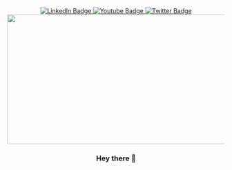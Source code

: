 <div id="header" align="center">
<div>
  <div id="badges">
      <a href="https://www.linkedin.com/in/j-parish-968558211/">
    <img src="https://img.shields.io/badge/LinkedIn-blue?style=for-the-badge&logo=linkedin&logoColor=white" alt="LinkedIn Badge"/>
      </a>
      <a href="https://psudojo.github.io/">
    <img src="https://img.shields.io/badge/Blog-green?style=for-the-badge&logo=website&logoColor=white" alt="Youtube Badge"/>
  </a>
  <a href="https://twitter.com/psudojo">
    <img src="https://img.shields.io/badge/Twitter-blue?style=for-the-badge&logo=twitter&logoColor=white" alt="Twitter Badge"/>
  </a>
</div>
<div>
  <div id="badges">
    <img src="https://komarev.com/ghpvc/?username=psudojo&style=flat-square&color=blue" alt=""/>
</div>
<div align="center">
  <img src="https://media.giphy.com/media/13HgwGsXF0aiGY/giphy-downsized.gif" width="600" height="300"/>
</div>

### Hey there 👋

<!--
**Phreakazoidd/Phreakazoidd** is a ✨ _special_ ✨ repository because its `README.md` (this file) appears on your GitHub profile.

Here are some ideas to get you started:

- 🔭 I’m currently working on ...
- 🌱 I’m currently learning ...
- 👯 I’m looking to collaborate on ...
- 🤔 I’m looking for help with ...
- 💬 Ask me about ...
- 📫 How to reach me: ...
- 😄 Pronouns: ...
- ⚡ Fun fact: ...
-->
